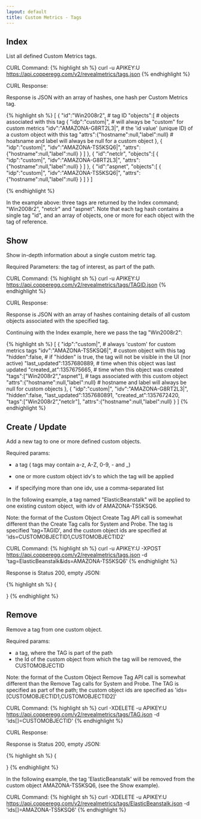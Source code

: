```yaml
---
layout: default
title: Custom Metrics - Tags
---
```



Index
-----
List all defined Custom Metrics tags.

CURL Command:
{% highlight sh %}
curl -u APIKEY:U https://api.copperegg.com/v2/revealmetrics/tags.json
{% endhighlight %}

CURL Response:

Response is JSON with an array of hashes, one hash per Custom Metrics tag.

{% highlight sh %}
[
  {
    "id":"Win2008r2",                              # tag ID
    "objects":[                                    # objects associated with this tag
      {
        "idp":"custom|",                           # will always be "custom" for custom metrics
        "idv":"AMAZONA-G8RT2L3|",                  # the 'id value' (unique ID) of a custom object with this tag
        "attrs":{"hostname":null,"label":null}     # hoatsname and label will always be null for a custom object
      },
      {
        "idp":"custom|",
        "idv":"AMAZONA-TS5KSQ6|",
        "attrs":{"hostname":null,"label":null}
      }
    ]
  },
  {
    "id":"netclr",
    "objects":[
      {
        "idp":"custom|",
        "idv":"AMAZONA-G8RT2L3|",
        "attrs":{"hostname":null,"label":null}
      }
    ]
  },
  {
    "id":"aspnet",
    "objects":[
      {
        "idp":"custom|",
        "idv":"AMAZONA-TS5KSQ6|",
        "attrs":{"hostname":null,"label":null}
      }
    ]
  }
]

{% endhighlight %}

In the example above: three tags are returned by the Index command; "Win2008r2", "netclr" and "aspnet".
Note that each tag hash contains a single tag "id", and an array of objects, one or more for each object with the tag of reference.



Show
----
Show in-depth information about a single custom metric tag.

Required Parameters: the tag of interest, as part of the path.

CURL Command:
{% highlight sh %}
curl -u APIKEY:U https://api.copperegg.com/v2/revealmetrics/tags/TAGID.json
{% endhighlight %}

CURL Response:

Response is JSON with an array of hashes containing details of all custom objects associated with the specified tag.

Continuing with the Index example, here we pass the tag "Win2008r2":

{% highlight sh %}
[
  {
    "idp":"custom|",                          # always 'custom' for custom metrics tags
    "idv":"AMAZONA-TS5KSQ6|",                 # custom object with this tag
    "hidden":false,                           # if "hidden" is true, the tag will not be visible in the UI (nor active)
    "last_updated":1357680889,                # time when this object was last updated
    "created_at":1357675665,                  # time when this object was created
    "tags":["Win2008r2","aspnet"],            # tags associated with this custom object
    "attrs":{"hostname":null,"label":null}    # hostname and label will always be null for custom objects
  },
  {
    "idp":"custom|",
    "idv":"AMAZONA-G8RT2L3|",
    "hidden":false,
    "last_updated":1357680891,
    "created_at":1357672420,
    "tags":["Win2008r2","netclr"],
    "attrs":{"hostname":null,"label":null}
  }
]
{% endhighlight %}



Create / Update
---------------
Add a new tag to one or more defined custom objects.

Required params:

* a tag ( tags may contain a-z, A-Z, 0-9, - and _)

* one or more custom object idv's to which the tag will be applied

* if specifying more than one idv, use a comma-separated list

In the following example, a tag named "ElasticBeanstalk" will be applied to one existing custom object, with idv of AMAZONA-TS5KSQ6.

Note: the format of the Custom Object Create Tag API call is somewhat different than the Create Tag calls for System and Probe.
  The tag is specified 'tag=TAGID', and the custom object ids are specified at 'ids=CUSTOMOBJECTID1,CUSTOMOBJECTID2'


CURL Command:
{% highlight sh %}
curl -u APIKEY:U -XPOST https://api.copperegg.com/v2/revealmetrics/tags.json -d 'tag=ElasticBeanstalk&ids=AMAZONA-TS5KSQ6'
{% endhighlight %}

Response is Status 200, empty JSON:

{% highlight sh %}
{

}
{% endhighlight %}



Remove
-------
Remove a tag from one custom object.

Required params:
* a tag, where the TAG is part of the path
* the Id of the custom object from which the tag will be removed, the CUSTOMOBJECTID

Note: the format of the Custom Object Remove Tag API call is somewhat different than the Remove Tag calls for System and Probe.
  The TAG is specified as part of the path; the custom object ids are specified as 'ids=[CUSTOMOBJECTID1,CUSTOMOBJECTID2]'

CURL Command:
{% highlight sh %}
curl -XDELETE -u APIKEY:U https://api.copperegg.com/v2/revealmetrics/tags/TAG.json -d 'ids[]=CUSTOMOBJECTID'
{% endhighlight %}

CURL Response:

Response is Status 200, empty JSON:

{% highlight sh %}
{

}
{% endhighlight %}


In the following example, the tag 'ElasticBeanstalk' will be removed from the custom object AMAZONA-TS5KSQ6, (see the Show example).

CURL Command:
{% highlight sh %}
curl -XDELETE -u APIKEY:U https://api.copperegg.com/v2/revealmetrics/tags/ElasticBeanstalk.json -d 'ids[]=AMAZONA-TS5KSQ6'
{% endhighlight %}

